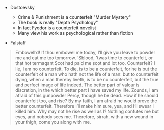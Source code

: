 - Dostoevsky
   - Crime & Punishment is a counterfeit "Murder Mystery"
   - The book is really "Depth Psychology"
   - In fact Fyodor is a counterfeit novelist
   - Many view his work as psychological rather than fiction 

- Falstaff
> Embowell’d! If thou embowel me today, I’ll give you leave to powder me and eat me too tomorrow. ’Sblood, ’twas time to counterfeit, or that hot termagant Scot had paid me scot and lot too. Counterfeit? I lie, I am no counterfeit. To die, is to be a counterfeit, for he is but the counterfeit of a man who hath not the life of a man: but to counterfeit dying, when a man thereby liveth, is to be no counterfeit, but the true and perfect image of life indeed. The better part of valour is discretion, in the which better part I have saved my life. Zounds, I am afraid of this gunpowder Percy, though he be dead. How if he should counterfeit too, and rise? By my faith, I am afraid he would prove the better counterfeit. Therefore I’ll make him sure, yea, and I’ll swear I killed him. Why may not he rise as well as I? Nothing confutes me but eyes, and nobody sees me. Therefore, sirrah, with a new wound in your thigh, come you along with me.
